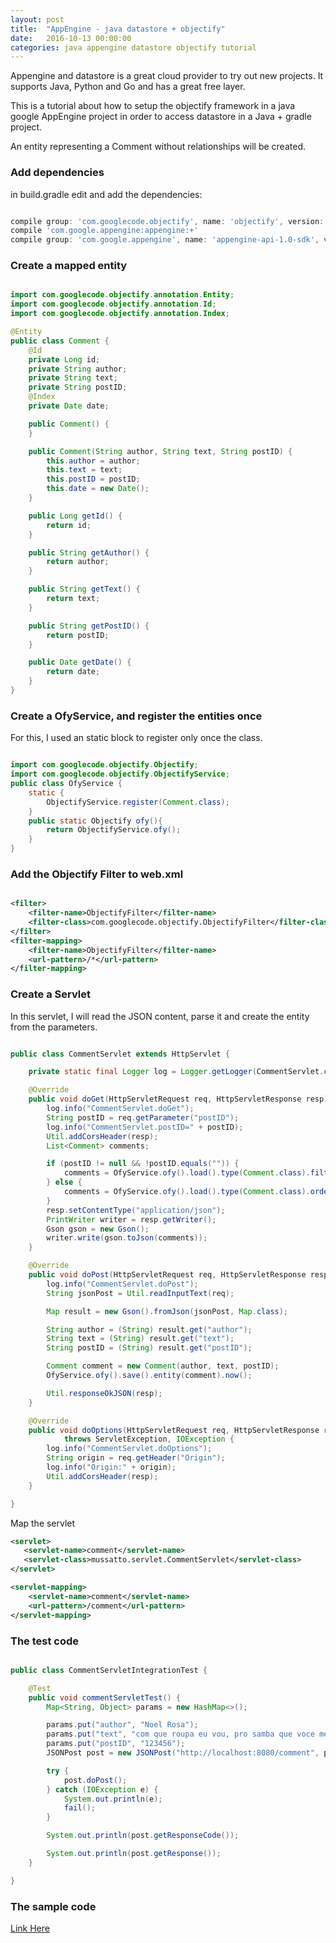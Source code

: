 ```yaml
---
layout: post
title:  "AppEngine - java datastore + objectify"
date:   2016-10-13 00:00:00
categories: java appengine datastore objectify tutorial
---
```


Appengine and datastore is a great cloud provider to try out new projects. It supports Java, Python and Go and has a great free layer.

This is a tutorial about how to setup the objectify framework in a java google AppEngine project in order to access datastore in a Java + gradle project.

An entity representing a Comment without relationships will be created.

### Add dependencies

in build.gradle edit and add the dependencies:

```groovy

compile group: 'com.googlecode.objectify', name: 'objectify', version: '5.1.13'
compile 'com.google.appengine:appengine:+'
compile group: 'com.google.appengine', name: 'appengine-api-1.0-sdk', version: '1.9.42'

```

### Create a mapped entity

```java

import com.googlecode.objectify.annotation.Entity;
import com.googlecode.objectify.annotation.Id;
import com.googlecode.objectify.annotation.Index;

@Entity
public class Comment {
    @Id
    private Long id;
    private String author;
    private String text;
    private String postID;
    @Index
    private Date date;

    public Comment() {
    }

    public Comment(String author, String text, String postID) {
        this.author = author;
        this.text = text;
        this.postID = postID;
        this.date = new Date();
    }

    public Long getId() {
        return id;
    }

    public String getAuthor() {
        return author;
    }

    public String getText() {
        return text;
    }

    public String getPostID() {
        return postID;
    }

    public Date getDate() {
        return date;
    }
}

```

### Create a OfyService, and register the entities once

For this, I used an static block to register only once the class.

```java

import com.googlecode.objectify.Objectify;
import com.googlecode.objectify.ObjectifyService;
public class OfyService {
    static {
        ObjectifyService.register(Comment.class);
    }
    public static Objectify ofy(){
        return ObjectifyService.ofy();
    }
}

```

### Add the Objectify Filter to web.xml

```xml

<filter>
    <filter-name>ObjectifyFilter</filter-name>
    <filter-class>com.googlecode.objectify.ObjectifyFilter</filter-class>
</filter>
<filter-mapping>
    <filter-name>ObjectifyFilter</filter-name>
    <url-pattern>/*</url-pattern>
</filter-mapping>

```

### Create a Servlet

In this servlet, I will read the JSON content, parse it and create the entity from the parameters.

```java

public class CommentServlet extends HttpServlet {

    private static final Logger log = Logger.getLogger(CommentServlet.class.getName());

    @Override
    public void doGet(HttpServletRequest req, HttpServletResponse resp) throws IOException, ServletException {
        log.info("CommentServlet.doGet");
        String postID = req.getParameter("postID");
        log.info("CommentServlet.postID=" + postID);
        Util.addCorsHeader(resp);
        List<Comment> comments;

        if (postID != null && !postID.equals("")) {
            comments = OfyService.ofy().load().type(Comment.class).filter("postID", postID).order("-date").list();
        } else {
            comments = OfyService.ofy().load().type(Comment.class).order("-date").list();
        }
        resp.setContentType("application/json");
        PrintWriter writer = resp.getWriter();
        Gson gson = new Gson();
        writer.write(gson.toJson(comments));
    }

    @Override
    public void doPost(HttpServletRequest req, HttpServletResponse resp) throws IOException, ServletException {
        log.info("CommentServlet.doPost");
        String jsonPost = Util.readInputText(req);

        Map result = new Gson().fromJson(jsonPost, Map.class);

        String author = (String) result.get("author");
        String text = (String) result.get("text");
        String postID = (String) result.get("postID");

        Comment comment = new Comment(author, text, postID);
        OfyService.ofy().save().entity(comment).now();

        Util.responseOkJSON(resp);
    }

    @Override
    public void doOptions(HttpServletRequest req, HttpServletResponse resp)
            throws ServletException, IOException {
        log.info("CommentServlet.doOptions");
        String origin = req.getHeader("Origin");
        log.info("Origin:" + origin);
        Util.addCorsHeader(resp);
    }

}

```

Map the servlet

```xml
<servlet>
   <servlet-name>comment</servlet-name>
   <servlet-class>mussatto.servlet.CommentServlet</servlet-class>
</servlet>

<servlet-mapping>
    <servlet-name>comment</servlet-name>
    <url-pattern>/comment</url-pattern>
</servlet-mapping>
```

### The test code

```java

public class CommentServletIntegrationTest {

    @Test
    public void commentServletTest() {
        Map<String, Object> params = new HashMap<>();

        params.put("author", "Noel Rosa");
        params.put("text", "com que roupa eu vou, pro samba que voce me convidou?");
        params.put("postID", "123456");
        JSONPost post = new JSONPost("http://localhost:8080/comment", params);

        try {
            post.doPost();
        } catch (IOException e) {
            System.out.println(e);
            fail();
        }

        System.out.println(post.getResponseCode());

        System.out.println(post.getResponse());
    }

}

```
### The sample code

[Link Here](https://github.com/mussatto/mussatto_appengine)
